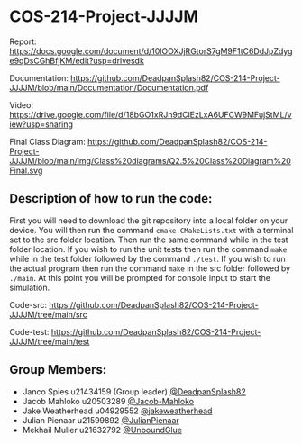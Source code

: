# COS-214-Project-JJJJM
Report: https://docs.google.com/document/d/10lOOXJjRGtorS7gM9F1tC6DdJpZdyge9qDsCGhBfjKM/edit?usp=drivesdk

Documentation: https://github.com/DeadpanSplash82/COS-214-Project-JJJJM/blob/main/Documentation/Documentation.pdf

Video: https://drive.google.com/file/d/18bGO1xRJn9dCiEzLxA6UFCW9MFujStML/view?usp=sharing

Final Class Diagram: https://github.com/DeadpanSplash82/COS-214-Project-JJJJM/blob/main/img/Class%20diagrams/Q2.5%20Class%20Diagram%20Final.svg

## Description of how to run the code: 
First you will need to download the git repository into a local folder on your device. You will then run the command `cmake CMakeLists.txt` with a terminal set to the
src folder location. Then run the same command while in the test folder location. If you wish to run the unit tests then run the command `make` while in the test folder
followed by the command `./test`. If you wish to run the actual program then run the command `make` in the src folder followed by `./main`. At this point you will be
prompted for console input to start the simulation.

Code-src: https://github.com/DeadpanSplash82/COS-214-Project-JJJJM/tree/main/src

Code-test: https://github.com/DeadpanSplash82/COS-214-Project-JJJJM/tree/main/test

## Group Members:
- Janco Spies u21434159 (Group leader) [@DeadpanSplash82](https://github.com/DeadpanSplash82)
- Jacob Mahloko u20503289 [@Jacob-Mahloko](https://github.com/Jacob-Mahloko)
- Jake Weatherhead u04929552 [@jakeweatherhead](https://github.com/jakeweatherhead)
- Julian Pienaar u21599892 [@JulianPienaar](https://github.com/JulianPienaar)
- Mekhail Muller u21632792 [@UnboundGlue](https://github.com/UnboundGlue)
